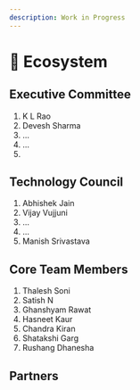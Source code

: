 ```yaml
---
description: Work in Progress
---
```


# 🤝 Ecosystem

## Executive Committee <a href="#divoc-presentations" id="divoc-presentations"></a>

1. K L Rao
2. Devesh Sharma
3. ...
4. ...
5.

## Technology Council <a href="#divoc-presentations" id="divoc-presentations"></a>

1. Abhishek Jain
2. Vijay Vujjuni
3. ...
4. ...
5. Manish Srivastava

## Core Team Members <a href="#divoc-presentations" id="divoc-presentations"></a>

1. Thalesh Soni
2. Satish N
3. Ghanshyam Rawat
4. Hasneet Kaur
5. Chandra Kiran
6. Shatakshi Garg
7. Rushang Dhanesha

## Partners <a href="#divoc-presentations" id="divoc-presentations"></a>
